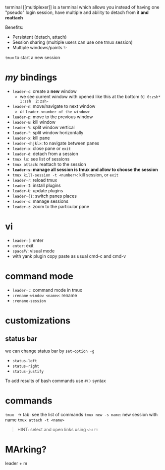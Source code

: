 terminal [[multiplexer]] is a terminal which allows you instead of having one "pseudo" login session, have multiple and ability to detach from it **and reattach**

Benefits:
- Persistent (detach, attach)
- Session sharing (multiple users can use one tmux session)
- Multiple windows/paints ✨


`tmux` to start a new session

# *my* bindings
- `leader-c`: create a **new** window
	- we see current window with opened like this at the bottom `0] 0:zsh* 1:zsh  2:zsh-`
- `leader-n`: move/navigate to next window
	- or `leader-<number of the window>`
- `leader-p`: move to the previous window
- `leader-&`: kill window
- `leader-%`: split window vertical
- `leader-"`: split window horizontally
- `leader-x`: kill pane
- `leader-<hjkl>`: to navigate between panes
- `leader-x`: close pane or `exit`
- `leader-d`: detach from a session
- `tmux ls`: see list of sessions
- `tmux attach`: reattach to the session
- **`leader-s`: manage all session is tmux and allow to choose the session**
- `tmux kill-session -t <number>`: kill session, or `exit`
- `leader-r`: reload tmux
- `leader-I`: install plugins
- `leader-U`: update plugins
- `leader-{}`: switch panes places
- `leader-s`: manage sessions
- `leader-z`: zoom to the particular pane

# vi
- `leader-[`: enter
- `enter`: exit
- `space`/`V`: visual mode
- with yank plugin copy paste as usual cmd-c and cmd-v


# command mode
- `leader-:`: command mode in tmux
- `:rename-window <name>`: rename
- `:rename-session`


# customizations
## status bar
we can change status bar by `set-option -g`
- `status-left`
- `status-right`
- `status-justify`

To add results of bash commands use `#()` syntax 


# commands
`tmux ` -> tab: see the list of commands
`tmux new -s name`: new session with name
`tmux attach -t <name>`


>HINT: select and open links using `shift`



# MArking?
leader + m